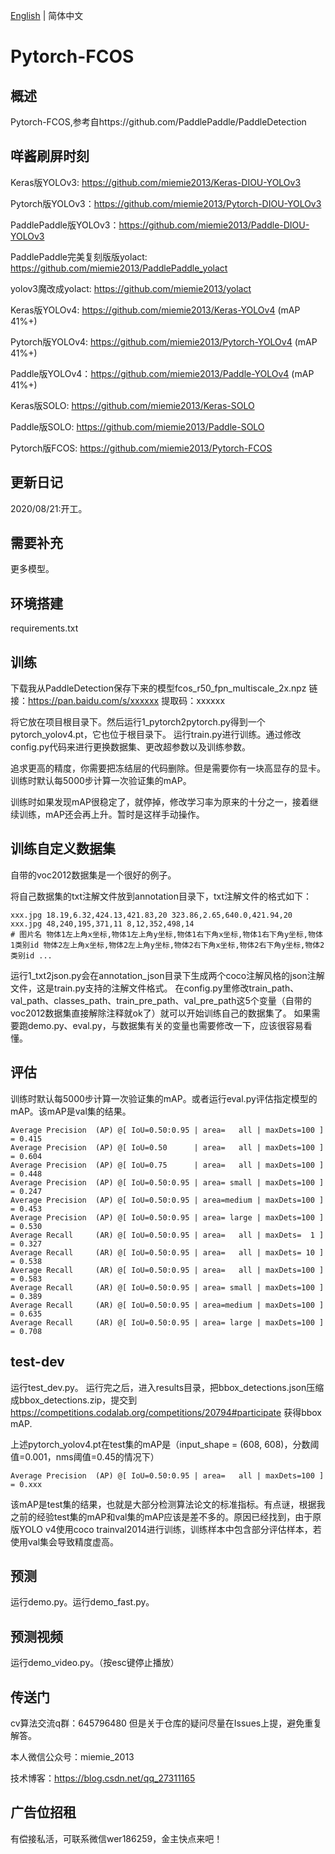 [English](README_en.md) | 简体中文

# Pytorch-FCOS

## 概述
Pytorch-FCOS,参考自https://github.com/PaddlePaddle/PaddleDetection

## 咩酱刷屏时刻

Keras版YOLOv3: https://github.com/miemie2013/Keras-DIOU-YOLOv3

Pytorch版YOLOv3：https://github.com/miemie2013/Pytorch-DIOU-YOLOv3

PaddlePaddle版YOLOv3：https://github.com/miemie2013/Paddle-DIOU-YOLOv3

PaddlePaddle完美复刻版版yolact: https://github.com/miemie2013/PaddlePaddle_yolact

yolov3魔改成yolact: https://github.com/miemie2013/yolact

Keras版YOLOv4: https://github.com/miemie2013/Keras-YOLOv4 (mAP 41%+)

Pytorch版YOLOv4: https://github.com/miemie2013/Pytorch-YOLOv4 (mAP 41%+)

Paddle版YOLOv4：https://github.com/miemie2013/Paddle-YOLOv4 (mAP 41%+)

Keras版SOLO: https://github.com/miemie2013/Keras-SOLO

Paddle版SOLO: https://github.com/miemie2013/Paddle-SOLO

Pytorch版FCOS: https://github.com/miemie2013/Pytorch-FCOS

## 更新日记

2020/08/21:开工。

## 需要补充

更多模型。

## 环境搭建

requirements.txt

## 训练
下载我从PaddleDetection保存下来的模型fcos_r50_fpn_multiscale_2x.npz
链接：https://pan.baidu.com/s/xxxxxx
提取码：xxxxxx

将它放在项目根目录下。然后运行1_pytorch2pytorch.py得到一个pytorch_yolov4.pt，它也位于根目录下。
运行train.py进行训练。通过修改config.py代码来进行更换数据集、更改超参数以及训练参数。

追求更高的精度，你需要把冻结层的代码删除。但是需要你有一块高显存的显卡。
训练时默认每5000步计算一次验证集的mAP。

训练时如果发现mAP很稳定了，就停掉，修改学习率为原来的十分之一，接着继续训练，mAP还会再上升。暂时是这样手动操作。

## 训练自定义数据集
自带的voc2012数据集是一个很好的例子。

将自己数据集的txt注解文件放到annotation目录下，txt注解文件的格式如下：
```
xxx.jpg 18.19,6.32,424.13,421.83,20 323.86,2.65,640.0,421.94,20
xxx.jpg 48,240,195,371,11 8,12,352,498,14
# 图片名 物体1左上角x坐标,物体1左上角y坐标,物体1右下角x坐标,物体1右下角y坐标,物体1类别id 物体2左上角x坐标,物体2左上角y坐标,物体2右下角x坐标,物体2右下角y坐标,物体2类别id ...
```
运行1_txt2json.py会在annotation_json目录下生成两个coco注解风格的json注解文件，这是train.py支持的注解文件格式。
在config.py里修改train_path、val_path、classes_path、train_pre_path、val_pre_path这5个变量（自带的voc2012数据集直接解除注释就ok了）就可以开始训练自己的数据集了。
如果需要跑demo.py、eval.py，与数据集有关的变量也需要修改一下，应该很容易看懂。

## 评估
训练时默认每5000步计算一次验证集的mAP。或者运行eval.py评估指定模型的mAP。该mAP是val集的结果。
```
Average Precision  (AP) @[ IoU=0.50:0.95 | area=   all | maxDets=100 ] = 0.415
Average Precision  (AP) @[ IoU=0.50      | area=   all | maxDets=100 ] = 0.604
Average Precision  (AP) @[ IoU=0.75      | area=   all | maxDets=100 ] = 0.448
Average Precision  (AP) @[ IoU=0.50:0.95 | area= small | maxDets=100 ] = 0.247
Average Precision  (AP) @[ IoU=0.50:0.95 | area=medium | maxDets=100 ] = 0.453
Average Precision  (AP) @[ IoU=0.50:0.95 | area= large | maxDets=100 ] = 0.530
Average Recall     (AR) @[ IoU=0.50:0.95 | area=   all | maxDets=  1 ] = 0.327
Average Recall     (AR) @[ IoU=0.50:0.95 | area=   all | maxDets= 10 ] = 0.538
Average Recall     (AR) @[ IoU=0.50:0.95 | area=   all | maxDets=100 ] = 0.583
Average Recall     (AR) @[ IoU=0.50:0.95 | area= small | maxDets=100 ] = 0.389
Average Recall     (AR) @[ IoU=0.50:0.95 | area=medium | maxDets=100 ] = 0.635
Average Recall     (AR) @[ IoU=0.50:0.95 | area= large | maxDets=100 ] = 0.708
```


## test-dev
运行test_dev.py。
运行完之后，进入results目录，把bbox_detections.json压缩成bbox_detections.zip，提交到
https://competitions.codalab.org/competitions/20794#participate
获得bbox mAP.

上述pytorch_yolov4.pt在test集的mAP是（input_shape = (608, 608)，分数阈值=0.001，nms阈值=0.45的情况下）
```
Average Precision  (AP) @[ IoU=0.50:0.95 | area=   all | maxDets=100 ] = 0.xxx
```

该mAP是test集的结果，也就是大部分检测算法论文的标准指标。有点谜，根据我之前的经验test集的mAP和val集的mAP应该是差不多的。原因已经找到，由于原版YOLO v4使用coco trainval2014进行训练，训练样本中包含部分评估样本，若使用val集会导致精度虚高。

## 预测
运行demo.py。运行demo_fast.py。

## 预测视频
运行demo_video.py。（按esc键停止播放）

## 传送门
cv算法交流q群：645796480
但是关于仓库的疑问尽量在Issues上提，避免重复解答。

本人微信公众号：miemie_2013

技术博客：https://blog.csdn.net/qq_27311165

## 广告位招租
有偿接私活，可联系微信wer186259，金主快点来吧！
